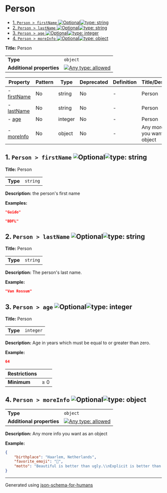 # Person

- [1. `Person > firstName` ![Optional](https://img.shields.io/badge/Optional-yellow)![type: string](https://img.shields.io/badge/type-string-4c72b0)](#firstName)
- [2. `Person > lastName` ![Optional](https://img.shields.io/badge/Optional-yellow)![type: string](https://img.shields.io/badge/type-string-4c72b0)](#lastName)
- [3. `Person > age` ![Optional](https://img.shields.io/badge/Optional-yellow)![type: integer](https://img.shields.io/badge/type-integer-55a868)](#age)
- [4. `Person > moreInfo` ![Optional](https://img.shields.io/badge/Optional-yellow)![type: object](https://img.shields.io/badge/type-object-c44e52)](#moreInfo)

**Title:** Person

|                           |                                                                                                                                   |
| ------------------------- | --------------------------------------------------------------------------------------------------------------------------------- |
| **Type**                  | `object`                                                                                                                          |
| **Additional properties** | [![Any type: allowed](https://img.shields.io/badge/Any%20type-allowed-green)](# "Additional Properties of any type are allowed.") |

| Property                   | Pattern | Type    | Deprecated | Definition | Title/Description                   |
| -------------------------- | ------- | ------- | ---------- | ---------- | ----------------------------------- |
| - [firstName](#firstName ) | No      | string  | No         | -          | Person                              |
| - [lastName](#lastName )   | No      | string  | No         | -          | Person                              |
| - [age](#age )             | No      | integer | No         | -          | Person                              |
| - [moreInfo](#moreInfo )   | No      | object  | No         | -          | Any more info you want as an object |

## <a name="firstName"></a>1. `Person > firstName` ![Optional](https://img.shields.io/badge/Optional-yellow)![type: string](https://img.shields.io/badge/type-string-4c72b0)

**Title:** Person

|          |          |
| -------- | -------- |
| **Type** | `string` |

**Description:** the person's first name

**Examples:** 

```json
"Guido"
```

```json
"BDFL"
```

## <a name="lastName"></a>2. `Person > lastName` ![Optional](https://img.shields.io/badge/Optional-yellow)![type: string](https://img.shields.io/badge/type-string-4c72b0)

**Title:** Person

|          |          |
| -------- | -------- |
| **Type** | `string` |

**Description:** The person's last name.

**Example:** 

```json
"Van Rossum"
```

## <a name="age"></a>3. `Person > age` ![Optional](https://img.shields.io/badge/Optional-yellow)![type: integer](https://img.shields.io/badge/type-integer-55a868)

**Title:** Person

|          |           |
| -------- | --------- |
| **Type** | `integer` |

**Description:** Age in years which must be equal to or greater than zero.

**Example:** 

```json
64
```

| Restrictions |        |
| ------------ | ------ |
| **Minimum**  | &ge; 0 |

## <a name="moreInfo"></a>4. `Person > moreInfo` ![Optional](https://img.shields.io/badge/Optional-yellow)![type: object](https://img.shields.io/badge/type-object-c44e52)

|                           |                                                                                                                                   |
| ------------------------- | --------------------------------------------------------------------------------------------------------------------------------- |
| **Type**                  | `object`                                                                                                                          |
| **Additional properties** | [![Any type: allowed](https://img.shields.io/badge/Any%20type-allowed-green)](# "Additional Properties of any type are allowed.") |

**Description:** Any more info you want as an object

**Example:** 

```json
{
    "birthplace": "Haarlem, Netherlands",
    "favorite_emoji": "🐍",
    "motto": "Beautiful is better than ugly.\\nExplicit is better than implicit.\\nSimple is better than complex.\\nComplex is better than complicated.\\nFlat is better than nested.\\nSparse is better than dense.\\nReadability counts.\\nSpecial cases aren't special enough to break the rules.\\nAlthough practicality beats purity.\\nErrors should never pass silently.\\nUnless explicitly silenced.\\nIn the face of ambiguity, refuse the temptation to guess.\\nThere should be one-- and preferably only one --obvious way to do it.\\nAlthough that way may not be obvious at first unless you're Dutch.\\nNow is better than never.\\nAlthough never is often better than *right* now.\\nIf the implementation is hard to explain, it's a bad idea.\\nIf the implementation is easy to explain, it may be a good idea.\\nNamespaces are one honking great idea -- let's do more of those!"
}
```

----------------------------------------------------------------------------------------------------------------------------
Generated using [json-schema-for-humans](https://github.com/coveooss/json-schema-for-humans)
